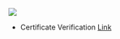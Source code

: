 ![](https://i.imgur.com/iBeRMNd.png)

- Certificate Verification [Link](https://www.lynda.com/ViewCertificate/8EED34EDA357497B829BF525C7C3BD1B?utm_source=directlink&utm_medium=sharing&utm_campaign=certificate)